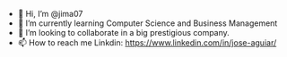- 👋 Hi, I’m @jima07
- 🌱 I’m currently learning Computer Science and Business Management
- 💞️ I’m looking to collaborate in a big prestigious company.
- 📫 How to reach me Linkdin: https://www.linkedin.com/in/jose-aguiar/
                               

<!---
jima07/jima07 is a ✨ special ✨ repository because its `README.md` (this file) appears on your GitHub profile.
You can click the Preview link to take a look at your changes.
--->
